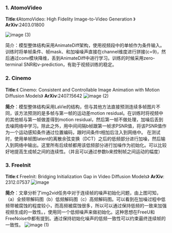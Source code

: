 ### 1. AtomoVideo

**Title**:《AtomoVideo: High Fidelity Image-to-Video Generation  》
**ArXiv**:2403.01800
 
![image (3)](https://github.com/user-attachments/assets/c0566210-98c1-4821-8f3f-d1be19023a85)

简介：模型整体结构采用AnimateDiff架构，使用视频段中的单帧作为条件输入。训练时将单帧条件、帧mask、和加噪噪声直接在channel维度进行拼接(c=9)，然后通过conv模块降维，丢到AnimateDiff中进行学习。训练的时候采用zero-terminal SNR和v-prediction，有助于视频训练的稳定。

### 2. Cinemo

**Title**:《 Cinemo: Consistent and Controllable Image Animation with Motion Diffusion Models》
**ArXiv**:2407.15642
![image (2)](https://github.com/user-attachments/assets/03c23af4-0ee3-41c2-a767-f904247cd581)

**简介**：模型整体结构采用LaVie的结构，但与其他方法直接预测连续多帧图片不同，该方法预测的是多帧与第一帧的运动差motion residual。在训练时将视频中的其他帧与第一帧做差得到motion residual，然后第一帧不做处理，加噪后丢到去噪网络中学习。除此之外，用中间间隔b帧跟第一帧求PSNR值，将该PSNR值作为一个运动感知条件通过位置编码，跟时间条件t相加后注入到网络中。
在测试时，使用单帧图latent的离散余弦变换（DCT）之后的低频部分进行加噪，然后输入到网络中输出。这里所有后续帧都用该低频部分进行加噪作为初始化。可以比较好地提高生成帧之间的连续性。（并且可以通过参数b来控制帧之间运动的幅度）

### 3. FreeInit

**Title**:《  FreeInit: Bridging Initialization Gap in Video Diffusion Models》
**ArXiv**: 2312.07537
![image](https://github.com/user-attachments/assets/75aaa424-4899-482a-90bd-e660450a3884)

**简介**：文章分析了img2vid任务中对于连续帧的噪声初始化问题，由上图可知，（a）全频带解码图（b）低频解码图（c）高频解码图。可以看到在加噪过程中低频带被腐蚀的程度较小，而高频被腐蚀很多，所以可以通过保持低频的一致来加强视频生成的一致性。，使用同一个低频噪声来做初始化。这种思想在FreeU和FreeNoise中都有提到。通过保持初始化噪声的低频一致性可以约束最终连续帧的一致性。
![image (1)](https://github.com/user-attachments/assets/16e97007-6710-436a-b329-f9a17a06b789)
